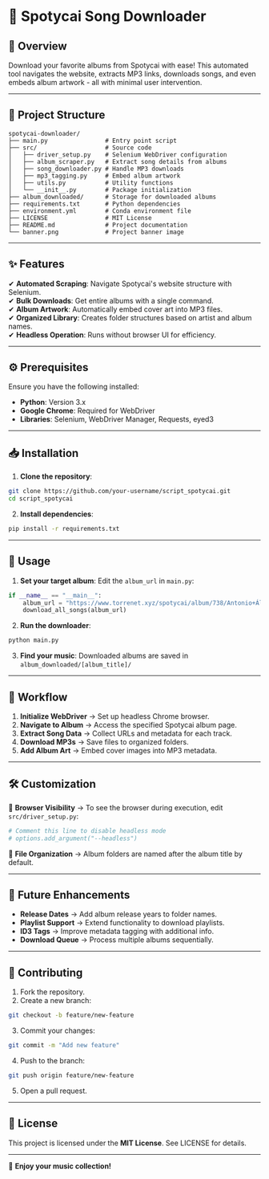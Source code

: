 # 🎵 Spotycai Song Downloader

## 🚀 Overview

Download your favorite albums from Spotycai with ease! This automated tool navigates the website, extracts MP3 links, downloads songs, and even embeds album artwork - all with minimal user intervention.

---

## 📂 Project Structure

```
spotycai-downloader/
├── main.py                # Entry point script  
├── src/                   # Source code
│   ├── driver_setup.py    # Selenium WebDriver configuration
│   ├── album_scraper.py   # Extract song details from albums
│   ├── song_downloader.py # Handle MP3 downloads
│   ├── mp3_tagging.py     # Embed album artwork
│   ├── utils.py           # Utility functions
│   └── __init__.py        # Package initialization
├── album_downloaded/      # Storage for downloaded albums
├── requirements.txt       # Python dependencies
├── environment.yml        # Conda environment file
├── LICENSE                # MIT License
├── README.md              # Project documentation
└── banner.png             # Project banner image
```

---

## ✨ Features

✔ **Automated Scraping**: Navigate Spotycai's website structure with Selenium.  
✔ **Bulk Downloads**: Get entire albums with a single command.  
✔ **Album Artwork**: Automatically embed cover art into MP3 files.  
✔ **Organized Library**: Creates folder structures based on artist and album names.  
✔ **Headless Operation**: Runs without browser UI for efficiency.

---

## ⚙️ Prerequisites

Ensure you have the following installed:

- **Python**: Version 3.x
- **Google Chrome**: Required for WebDriver
- **Libraries**: Selenium, WebDriver Manager, Requests, eyed3

---

## 📥 Installation

1. **Clone the repository**:
    
```bash
git clone https://github.com/your-username/script_spotycai.git
cd script_spotycai
```

2. **Install dependencies**:
    
```bash
pip install -r requirements.txt
```

---

## 📖 Usage

1. **Set your target album**:
   Edit the `album_url` in `main.py`:
    
```python
if __name__ == "__main__":
    album_url = "https://www.torrenet.xyz/spotycai/album/738/Antonio+Álvarez+Cordero+(Bizcocho)/Los+hermanos+del+buen+fin"
    download_all_songs(album_url)
```

2. **Run the downloader**:
    
```bash
python main.py
```

3. **Find your music**:
   Downloaded albums are saved in `album_downloaded/[album_title]/`

---

## 🔄 Workflow

1. **Initialize WebDriver** → Set up headless Chrome browser.
2. **Navigate to Album** → Access the specified Spotycai album page.
3. **Extract Song Data** → Collect URLs and metadata for each track.
4. **Download MP3s** → Save files to organized folders.
5. **Add Album Art** → Embed cover images into MP3 metadata.

---

## 🛠️ Customization

🔹 **Browser Visibility** → To see the browser during execution, edit `src/driver_setup.py`:
```python
# Comment this line to disable headless mode
# options.add_argument("--headless")
```

🔹 **File Organization** → Album folders are named after the album title by default.

---

## 📌 Future Enhancements

- **Release Dates** → Add album release years to folder names.
- **Playlist Support** → Extend functionality to download playlists.
- **ID3 Tags** → Improve metadata tagging with additional info.
- **Download Queue** → Process multiple albums sequentially.

---

## 🤝 Contributing

1. Fork the repository.
2. Create a new branch:
    
```bash
git checkout -b feature/new-feature
```

3. Commit your changes:
    
```bash
git commit -m "Add new feature"
```

4. Push to the branch:
    
```bash
git push origin feature/new-feature
```

5. Open a pull request.

---

## 📜 License

This project is licensed under the **MIT License**. See LICENSE for details.

---

🎉 **Enjoy your music collection!**
